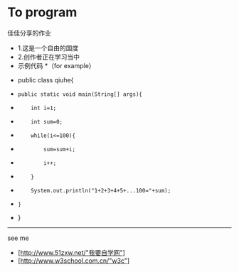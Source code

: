 To program
==========

佳佳分享的作业
+ 1.这是一个自由的国度
+ 2.创作者正在学习当中
+ 示例代码
*（for example）
*   public class qiuhe{
* 	  public static void main(String[] args){
*		  int i=1;
*		  int sum=0;
*		  while(i<=100){
*			  sum=sum+i;
*			  i++;
*		  }
*		  System.out.println("1+2+3+4+5+...100="+sum);
*	  }
*   }
----------------------------------------
see me 
+ [http://www.51zxw.net/"我要自学网"]
+ [http://www.w3school.com.cn/"w3c"]
